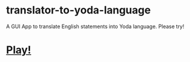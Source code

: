 # translator-to-yoda-language
A GUI App to translate English statements into Yoda language. Please try!
# [Play!](https://speak-yoda-language.netlify.app/) 
